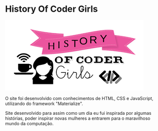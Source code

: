 # History Of Coder Girls

![](<https://github.com/Estelamb/HistoryOfCoderGirls/blob/master/img/Logo.png>)

O site foi desenvolvido com conhecimentos de HTML, CSS e JavaScript, utilizando do framework "Materialize".

Site desenvolvido para assim como um dia eu fui inspirada por algumas histórias, poder inspirar novas mulheres a entrarem para o maravilhoso mundo da computação. 
